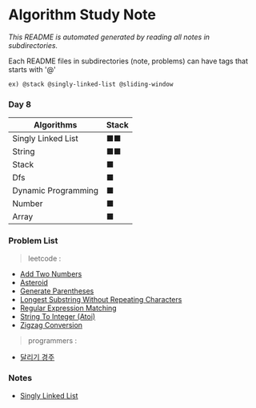 
# Algorithm Study Note  

_This README is automated generated by reading all notes in subdirectories._  

Each README files in subdirectories (note, problems) can have tags that starts with '@'  

```
ex) @stack @singly-linked-list @sliding-window  
```

### Day 8  
| Algorithms |      Stack      |
|-----------|------------------|
| Singly Linked List | ■■ |
| String | ■■ |
| Stack | ■ |
| Dfs | ■ |
| Dynamic Programming | ■ |
| Number | ■ |
| Array | ■ |


### Problem List  
> leetcode :
  - [Add Two Numbers](https://github.com/greyfolk99/algorithm/tree/main/problems/leetcode/Add%20Two%20Numbers)
  - [Asteroid](https://github.com/greyfolk99/algorithm/tree/main/problems/leetcode/Asteroid)
  - [Generate Parentheses](https://github.com/greyfolk99/algorithm/tree/main/problems/leetcode/Generate%20Parentheses)
  - [Longest Substring Without Repeating Characters](https://github.com/greyfolk99/algorithm/tree/main/problems/leetcode/Longest%20Substring%20Without%20Repeating%20Characters)
  - [Regular Expression Matching](https://github.com/greyfolk99/algorithm/tree/main/problems/leetcode/Regular%20Expression%20Matching)
  - [String To Integer (Atoi)](https://github.com/greyfolk99/algorithm/tree/main/problems/leetcode/String%20to%20Integer%20(atoi))
  - [Zigzag Conversion](https://github.com/greyfolk99/algorithm/tree/main/problems/leetcode/Zigzag%20Conversion)
  > programmers :
  - [달리기 경주](https://github.com/greyfolk99/algorithm/tree/main/problems/programmers/달리기%20경주)
  


### Notes
- [Singly Linked List](https://github.com/greyfolk99/algorithm/tree/main/.\notes/Singly%20Linked%20List)

